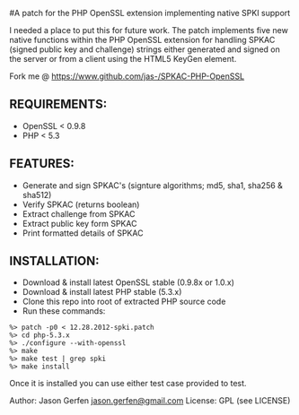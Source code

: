 
#A patch for the PHP OpenSSL extension implementing native SPKI support

  I needed a place to put this for future work. The patch implements five
  new native functions within the PHP OpenSSL extension for handling SPKAC
  (signed public key and challenge) strings either generated and signed on the
  server or from a client using the HTML5 KeyGen element.

  Fork me @ https://www.github.com/jas-/SPKAC-PHP-OpenSSL

## REQUIREMENTS:
* OpenSSL < 0.9.8
* PHP < 5.3

## FEATURES:
* Generate and sign SPKAC's (signture algorithms; md5, sha1, sha256 & sha512)
* Verify SPKAC (returns boolean)
* Extract challenge from SPKAC
* Extract public key form SPKAC
* Print formatted details of SPKAC

## INSTALLATION:
* Download & install latest OpenSSL stable (0.9.8x or 1.0.x)
* Download & install latest PHP stable (5.3.x)
* Clone this repo into root of extracted PHP source code
* Run these commands:

```
%> patch -p0 < 12.28.2012-spki.patch
%> cd php-5.3.x
%> ./configure --with-openssl
%> make
%> make test | grep spki
%> make install
```

Once it is installed you can use either test case provided to test.

Author: Jason Gerfen <jason.gerfen@gmail.com>
License: GPL (see LICENSE)
